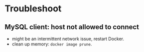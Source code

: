 # Troubleshoot

## MySQL client: host not allowed to connect

- might be an intermittent network issue, restart Docker.
- clean up memory: `docker image prune`. 
